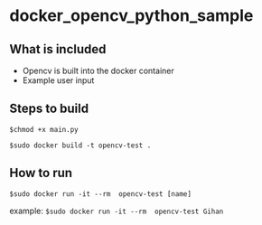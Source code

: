 # docker_opencv_python_sample

## What is included
- Opencv is built into the docker container
- Example user input

## Steps to build
```$chmod +x main.py```

```$sudo docker build -t opencv-test .```


## How to run

```$sudo docker run -it --rm  opencv-test [name]```

example: ```$sudo docker run -it --rm  opencv-test Gihan```

